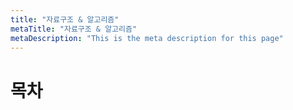 ```yaml
---
title: "자료구조 & 알고리즘"
metaTitle: "자료구조 & 알고리즘"
metaDescription: "This is the meta description for this page"
---
```


# 목차